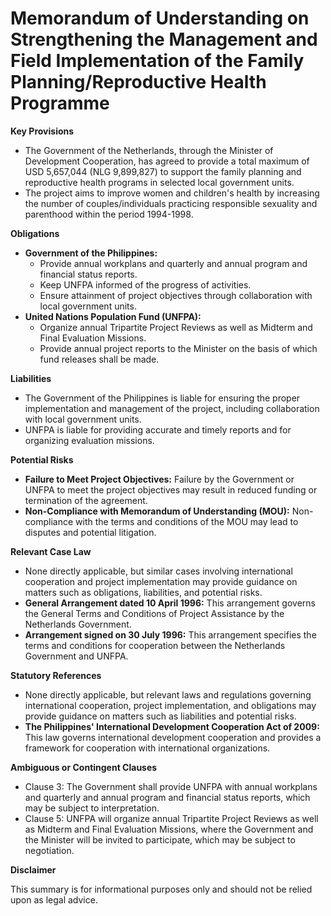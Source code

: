 **Memorandum of Understanding on Strengthening the Management and Field Implementation of the Family Planning/Reproductive Health Programme**
======================================================

**Key Provisions**

*   The Government of the Netherlands, through the Minister of Development Cooperation, has agreed to provide a total maximum of USD 5,657,044 (NLG 9,899,827) to support the family planning and reproductive health programs in selected local government units.
*   The project aims to improve women and children's health by increasing the number of couples/individuals practicing responsible sexuality and parenthood within the period 1994-1998.

**Obligations**

*   **Government of the Philippines:**
    *   Provide annual workplans and quarterly and annual program and financial status reports.
    *   Keep UNFPA informed of the progress of activities.
    *   Ensure attainment of project objectives through collaboration with local government units.
*   **United Nations Population Fund (UNFPA):**
    *   Organize annual Tripartite Project Reviews as well as Midterm and Final Evaluation Missions.
    *   Provide annual project reports to the Minister on the basis of which fund releases shall be made.

**Liabilities**

*   The Government of the Philippines is liable for ensuring the proper implementation and management of the project, including collaboration with local government units.
*   UNFPA is liable for providing accurate and timely reports and for organizing evaluation missions.

**Potential Risks**

*   **Failure to Meet Project Objectives:** Failure by the Government or UNFPA to meet the project objectives may result in reduced funding or termination of the agreement.
*   **Non-Compliance with Memorandum of Understanding (MOU):** Non-compliance with the terms and conditions of the MOU may lead to disputes and potential litigation.

**Relevant Case Law**

*   None directly applicable, but similar cases involving international cooperation and project implementation may provide guidance on matters such as obligations, liabilities, and potential risks.
*   **General Arrangement dated 10 April 1996:** This arrangement governs the General Terms and Conditions of Project Assistance by the Netherlands Government.
*   **Arrangement signed on 30 July 1996:** This arrangement specifies the terms and conditions for cooperation between the Netherlands Government and UNFPA.

**Statutory References**

*   None directly applicable, but relevant laws and regulations governing international cooperation, project implementation, and obligations may provide guidance on matters such as liabilities and potential risks.
*   **The Philippines' International Development Cooperation Act of 2009:** This law governs international development cooperation and provides a framework for cooperation with international organizations.

**Ambiguous or Contingent Clauses**

*   Clause 3: The Government shall provide UNFPA with annual workplans and quarterly and annual program and financial status reports, which may be subject to interpretation.
*   Clause 5: UNFPA will organize annual Tripartite Project Reviews as well as Midterm and Final Evaluation Missions, where the Government and the Minister will be invited to participate, which may be subject to negotiation.

**Disclaimer**

This summary is for informational purposes only and should not be relied upon as legal advice.